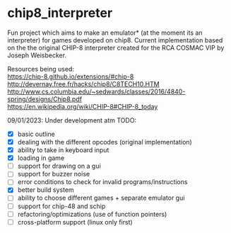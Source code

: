 # chip8_interpreter
Fun project which aims to make an emulator* (at the moment its an interpreter) for games developed on chip8. 
Current implementation based on the the original CHIP-8 interpreter created for the RCA COSMAC VIP by Joseph Weisbecker.

Resources being used:  
https://chip-8.github.io/extensions/#chip-8
http://devernay.free.fr/hacks/chip8/C8TECH10.HTM   
http://www.cs.columbia.edu/~sedwards/classes/2016/4840-spring/designs/Chip8.pdf  
https://en.wikipedia.org/wiki/CHIP-8#CHIP-8_today

09/01/2023:
Under development atm
TODO:  
- [x] basic outline
- [x] dealing with the different opcodes (original implementation)
- [x] ability to take in keyboard input 
- [x] loading in game
- [ ] support for drawing on a gui
- [ ] support for buzzer noise
- [ ] error conditions to check for invalid programs/instructions
- [x] better build system
- [ ] ability to choose different games + separate emulator gui
- [ ] support for chip-48 and schip
- [ ] refactoring/optimizations (use of function pointers)
- [ ] cross-platform support (linux only first)
